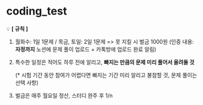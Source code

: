 # coding_test

💡 **[ 규칙 ]**

1. 월화수: 1일 1문제 / 목금, 토일: 2일 1문제 => 못 지킬 시 벌금 1000원
    (인증 내용: **자정까지** 노션에 문제 풀이 업로드 + 카톡방에 업로드 완료 알림)
2. 특수한 일정은 적어도 하루 전에 알리고, **빠지는 만큼의 문제 미리 풀어서 올려둘 것**
    
    (* 시험 기간 동안 참여가 어렵다면 빠지는 기간 미리 알리고 불참할 것, 문제 풀이는 선택 사항)
    
3. 벌금은 매주 월요일 정산, 스터디 완주 후 1/n
